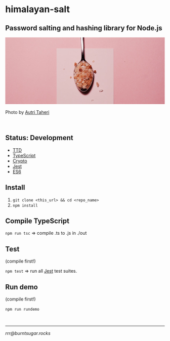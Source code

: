 # himalayan-salt

## Password salting and hashing library for Node.js

![Pink salt](cover.jpg)

Photo by [Autri Taheri](https://unsplash.com/@ataheri?utm_source=unsplash&utm_medium=referral&utm_content=creditCopyText)

<br>

## Status: Development

* [TTD](https://www.agilealliance.org/?s=TDD#q=~(infinite~false~filters~(postType~(~)~categories~(~))~searchTerm~'TDD~sort~false~sortDirection~'asc~page~1))
* [TypeScript](https://www.typescriptlang.org/)
* [Crypto](https://nodejs.org/api/crypto.html#crypto_crypto)
* [Jest](https://jestjs.io/en/)
* [ES6](https://tc39.es/ecma262/)

## Install

1. `git clone <this_url> && cd <repo_name>`
1. `npm install`

## Compile TypeScript

`npm run tsc` => compile .ts to .js in ./out

## Test 

(compile first!)

`npm test` => run all [Jest](https://jestjs.io/docs/en/getting-started) test suites.

## Run demo

(compile first!)

`npm run rundemo`

<br>

<hr>

*rrr@<span></span>burntsugar.rocks*
